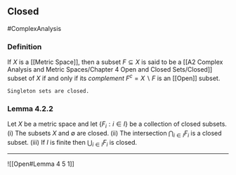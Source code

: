 ## Closed
#ComplexAnalysis 

### Definition
If $X$ is a [[Metric Space]], then a subset $F \subseteq X$ is said to be a [[A2 Complex Analysis and Metric Spaces/Chapter 4 Open and Closed Sets/Closed]] subset of $X$ if and only if its *complement* $F^{c}=X \backslash F$ is an [[Open]] subset.

```ad-example
Singleton sets are closed.
```

### Lemma 4.2.2
Let $X$ be a metric space and let $\left\{F_{i}: i \in I\right\}$ be a collection of closed subsets.
(i) The subsets $X$ and $\emptyset$ are closed.
(ii) The intersection $\bigcap_{i \in I} F_{i}$ is a closed subset.
(iii) If $I$ is finite then $\bigcup_{i \in I} F_{i}$ is closed.

---
![[Open#Lemma 4 5 1]]